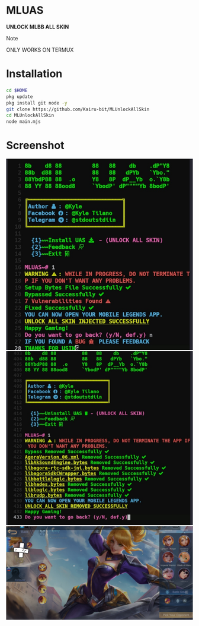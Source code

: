 # **MLUAS**
**UNLOCK MLBB ALL SKIN**
> [!NOTE]
> ONLY WORKS ON TERMUX
# **Installation**
```bash
cd $HOME
pkg update
pkg install git node -y
git clone https://github.com/Kairu-bit/MLUnlockAllSkin
cd MLUnlockAllSkin
node main.mjs
```
# **Screenshot**
![MLUASSS1](./images/MLUAS1.jpg)
![MLUASSS2](./images/MLUAS2.jpg)
![MLUASSS3](./images/MLUAS3.jpg)
